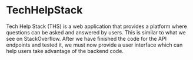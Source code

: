 # TechHelpStack
Tech Help Stack (THS) is a web application that provides a platform where questions can be asked and answered by users. This is similar to what we see on StackOverflow.  After we have finished the code for the API endpoints and tested it, we must now provide a user interface which can help users take advantage of the backend code.
